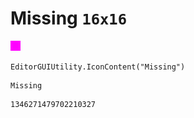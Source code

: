 # Missing `16x16`
<img src="/img/Missing.png" width=16 height=16>

``` CSharp
EditorGUIUtility.IconContent("Missing")
```
```
Missing
```
```
1346271479702210327
```
